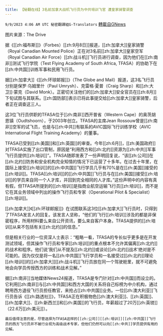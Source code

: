 ```yaml
---
title: 【秘翻在线】3名前加拿大战机飞行员为中共培训飞官 遭皇家骑警调查
---
```

`9/9/2023 4:06 AM UTC 秘密翻譯組G-Translators` [轉載自GNews](https://gnews.org/articles/1666079)

图片来源：The Drive

据《[[zh:福布斯]]》（Forbes）[[zh:9月8日]]报道，[[zh:加拿大]]皇家骑警（Royal Canadian Mounted Police）正在对3名前[[zh:加拿大]]皇家空军（Royal Canadian Air Force）[[zh:战斗机]]飞行员进行调查，因为他们在[[zh:南非]]测试飞行学院（Test Flying Academy of South Africa, TFASA）的协助下在[[zh:中共国]]训练军事和民用飞行员。

据[[zh:加拿大]]《[[zh:环球邮报]]》（The Globe and Mail）报道，这3名飞行员分别是保罗‧乌姆⾥什（Paul Umrysh）、克雷格‧夏普（Craig Sharp）和[[zh:大卫]]‧蒙克（David Monk）。正密切关注他们的[[zh:加拿大]]安全官员在[[zh:8月]]下旬试图与其联系。[[zh:国防部]]表示已将此事提交给[[zh:加拿大]]皇家骑警，后者正在调查这三人。

这3位飞行员供职的TFASA位于[[zh:南非]]西开普省（Western Cape）的奥茨胡恩镇（Oudtshoorn），于2003年创立。TFASA的主席Jean Rossouw曾是[[zh:南非]]空军的试飞员，也是与[[zh:中共]]有联系的AVIC国际飞行训练学校（AVIC International Flight Training Academy）的董事。

TFASA已受到[[zh:美国]]和[[zh:英国]]的审查。今年[[zh:6月]]，[[zh:美国政府]]对TFASA实施了出口管制，原因是“利用西方和[[zh:北约]]资源为[[zh:中共]]军事飞行员提供[[zh:培训]]”。TFASA随即发表了一份声明回复说，“该[[zh:公司]]在[[zh:北约]]防务和安全机构完全知情的情况下已运营了十多年。在过去十年里，在国际上接受[[zh:培训]]的[[zh:中共国]]飞行学员几乎有70%是在[[zh:美国]]接受的[[zh:培训]]。TFASA[[zh:培训]]的[[zh:中共国]]飞行员与在[[zh:美国]]接受[[zh:培训]]的学员来自同一个人才库，并回到完全相同的人才库。”这份声明中的内容有真有假，但TFASA所提到的[[zh:培训]]是指商业航空运输飞行员[[zh:培训]]，而不是它在其业务领域中列出的操作飞行员和专家（Operational Pilot & Specialist）[[zh:培训]]。

[[zh:加拿大]]《[[zh:环球邮报]]》在试图联系这3位[[zh:加拿大]]飞行员时，只得到了TFASA发言人的回复。该发言人坚称，“他们的飞行[[zh:培训]]涉及的都是非保密程序，所用材料要么来自公开资讯，要么来自客户本身。TFASA提供的[[zh:培训]]从来不包括有关[[zh:北约]]的信息。”

但是相关行业的一位资深人士表示：“粗略一看，TFASA的专长似乎更多是在开发测试领域，但其操作飞行员和专家[[zh:培训]]的重点根本不允许其偏离[[zh:北约]]的战术和程序。他们说‘我们从不提及[[zh:北约]]或谈论[[zh:北约]]战术’绝对是不可能的。因为仅仅是将一名[[zh:中共国]]飞行学员和一名接受过[[zh:北约]]理论[[zh:培训]]的[[zh:加拿大]][[zh:战斗机]]飞行员放在同一个驾驶舱里，就不可避免地会向学员传授西方的训练和战术见解。”

据[[zh:南非]]当地媒体News24报道，TFASA是专门针对[[zh:中共国]]而设立的。它利用[[zh:南非]]与[[zh:中共国]]和西方大国的关系将自己标榜为中介机构，通过聘用西方退役飞行员担任教官，来抢占[[zh:中共国]]业务。一位[[zh:澳大利亚]]飞行员告诉《[[zh:路透社]]》，TFASA正在积极物色[[zh:澳大利亚]]、[[zh:英国]]、[[zh:加拿大]]、[[zh:新西兰]]和[[zh:美国]]的飞行员，年薪超过了20万[[zh:英镑]]（22.6万[[zh:美元]]）。

    最后值得注意的是，尽管选择为TFASA这样的[[zh:公司]][[zh:培训]][[zh:中共国]]飞行员的西方飞行员并不被行业视为高级战术专家，但他们仍然可以向[[zh:中共]]学员提供有用的见解。
